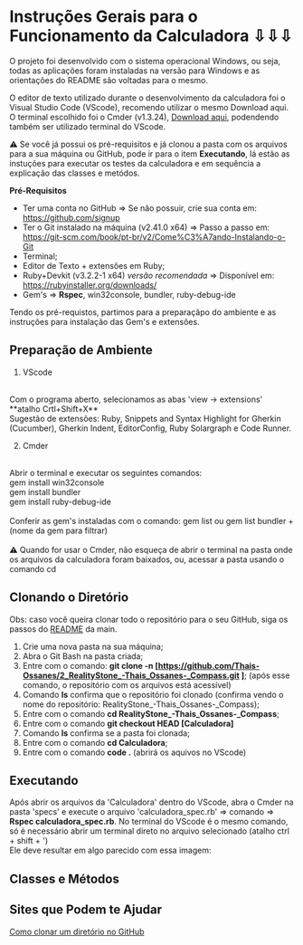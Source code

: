 # Instruções Gerais para o Funcionamento da Calculadora ⇩⇩⇩ #

<p>
O projeto foi desenvolvido com o sistema operacional Windows, ou seja, todas as aplicações foram instaladas na versão para Windows e as orientações do README são voltadas para o mesmo.
</p>
<p>
O editor de texto utilizado durante o desenvolvimento da calculadora foi o Visual Studio Code (VScode), recomendo utilizar o mesmo <a herf="https://code.visualstudio.com/">Download aqui</a>. O terminal escolhido foi o Cmder (v1.3.24), <a href="https://github.com/cmderdev/cmder/releases/tag/v1.3.24">Download aqui</a>, podendendo também ser utilizado terminal do VScode.
</p>

⚠️ Se você já possui os pré-requisitos e já clonou a pasta com os arquivos para a sua máquina ou GitHub, pode ir para o item **Executando**, lá estão as instuções para executar os testes da calculadora e em sequência a explicação das classes e metódos.

 **Pré-Requisitos**

* Ter uma conta no GitHub => Se não possuir, crie sua conta em: <https://github.com/signup> 
* Ter o Git instalado na máquina (v2.41.0 x64) => Passo a passo em: <https://git-scm.com/book/pt-br/v2/Come%C3%A7ando-Instalando-o-Git>
* Terminal;
* Editor de Texto + extensões em Ruby;
* Ruby+Devkit (v3.2.2-1 x64) _versão recomendada_ => Disponível em: <https://rubyinstaller.org/downloads/>
* Gem's => **Rspec**, win32console, bundler, ruby-debug-ide

Tendo os pré-requistos, partimos para a preparaçãpo do ambiente e as instruções para instalação das Gem's e extensões. 

## Preparação de Ambiente ##

1. VScode
<br>
Com o programa aberto, selecionamos as abas 'view -> extensions' **atalho Crtl+Shift+X** <br>
Sugestão de extensões: Ruby, Snippets and Syntax Highlight for Gherkin (Cucumber), Gherkin Indent, EditorConfig, Ruby Solargraph e Code Runner.

2. Cmder
<br>
Abrir o terminal e executar os seguintes comandos: <br>
gem install win32console<br>
gem install bundler<br>
gem install ruby-debug-ide <br>
<br>
Conferir as gem's instaladas com o comando: gem list ou gem list bundler + (nome da gem para filtrar) <br> <br>
⚠️ Quando for usar o Cmder, não esqueça de abrir o terminal na pasta onde os arquivos da calculadora foram baixados, ou, acessar a pasta usando o comando cd

## Clonando o Diretório ##
Obs: caso você queira clonar todo o repositório para o seu GitHub, siga os passos do [README](../README.md) da main. 
<br>

1. Crie uma nova pasta na sua máquina;
2. Abra o Git Bash na pasta criada;
3. Entre com o comando: **git clone -n [https://github.com/Thais-Ossanes/2_RealityStone_-Thais_Ossanes-_Compass.git ]**;
(após esse comando, o repositório com os arquivos está acessível)
4. Comando **ls** confirma que o repositório foi clonado (confirma vendo o nome do repositório: RealityStone_-Thais_Ossanes-_Compass);
5. Entre com o comando **cd RealityStone_-Thais_Ossanes-_Compass**;
6. Entre com o comando **git checkout HEAD [Calculadora]**
7. Comando **ls** confirma se a pasta foi clonada;
8. Entre com o comando **cd Calculadora**;
9. Entre com o comando **code .** (abrirá os aquivos no VScode)

## Executando ##

Após abrir os arquivos da 'Calculadora' dentro do VScode, abra o Cmder na pasta 'specs' e execute o arquivo 'calculadora_spec.rb' => comando => **Rspec calculadora_spec.rb**. No terminal do VScode é o mesmo comando, só é necessário abrir um terminal direto no arquivo selecionado (atalho ctrl + shift + ')
<br>
Ele deve resultar em algo parecido com essa imagem: 

## Classes e Métodos ##




## Sites que Podem te Ajudar ##

<a href="https://carlos-augusto-roque.medium.com/clonagem-de-repositório-no-github-como-clonar-apenas-uma-pasta-ou-um-arquivo-de-um-repositório-9baaad5ea3d8#:~:text=Execute%20o%20comando%20%3A%20git%20checkout,apenas%20a%20pasta%20“pages”.">Como clonar um diretório no GitHub</a>